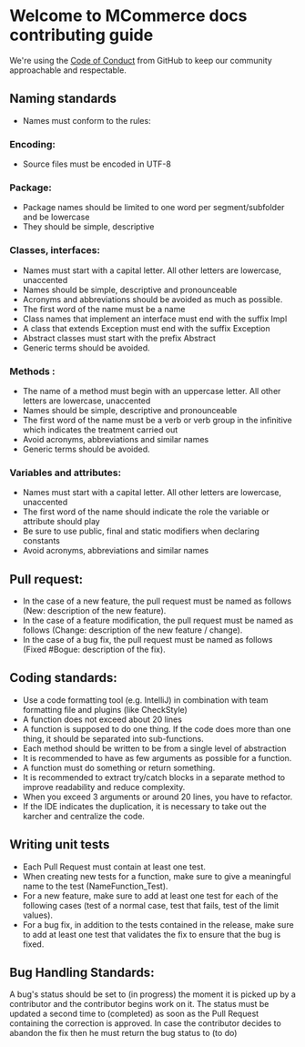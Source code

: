 # Welcome to MCommerce docs contributing guide

We're using the [Code of Conduct](./CODE_OF_CONDUCT.md) from GitHub to keep our community approachable and respectable.

## Naming standards
- Names must conform to the rules:

### Encoding:
- Source files must be encoded in UTF-8

### Package:
- Package names should be limited to one word per segment/subfolder and be lowercase
- They should be simple, descriptive

### Classes, interfaces:
- Names must start with a capital letter. All other letters are lowercase, unaccented
- Names should be simple, descriptive and pronounceable
- Acronyms and abbreviations should be avoided as much as possible.
- The first word of the name must be a name
- Class names that implement an interface must end with the suffix Impl
- A class that extends Exception must end with the suffix Exception
- Abstract classes must start with the prefix Abstract
- Generic terms should be avoided.

### Methods :
- The name of a method must begin with an uppercase letter. All other letters are lowercase, unaccented
- Names should be simple, descriptive and pronounceable
- The first word of the name must be a verb or verb group in the infinitive which indicates the treatment carried out
- Avoid acronyms, abbreviations and similar names
- Generic terms should be avoided.

### Variables and attributes:
- Names must start with a capital letter. All other letters are lowercase, unaccented
- The first word of the name should indicate the role the variable or attribute should play
- Be sure to use public, final and static modifiers when declaring constants
- Avoid acronyms, abbreviations and similar names

## Pull request:
- In the case of a new feature, the pull request must be named as follows (New: description of the new feature).
- In the case of a feature modification, the pull request must be named as follows (Change: description of the new feature / change).
- In the case of a bug fix, the pull request must be named as follows (Fixed #Bogue: description of the fix).

## Coding standards:
- Use a code formatting tool (e.g. IntelliJ) in combination with team formatting file and plugins (like CheckStyle)
- A function does not exceed about 20 lines
- A function is supposed to do one thing. If the code does more than one thing, it should be separated into sub-functions.
- Each method should be written to be from a single level of abstraction
- It is recommended to have as few arguments as possible for a function.
- A function must do something or return something.
- It is recommended to extract try/catch blocks in a separate method to improve readability and reduce complexity.
- When you exceed 3 arguments or around 20 lines, you have to refactor.
- If the IDE indicates the duplication, it is necessary to take out the karcher and centralize the code.

## Writing unit tests
- Each Pull Request must contain at least one test.
- When creating new tests for a function, make sure to give a meaningful name to the test (NameFunction_Test).
- For a new feature, make sure to add at least one test for each of the following cases (test of a normal case, test that fails, test of the limit values).
- For a bug fix, in addition to the tests contained in the release, make sure to add at least one test that validates the fix to ensure that the bug is fixed.

## Bug Handling Standards:

A bug's status should be set to (in progress) the moment it is picked up by a contributor and the contributor begins work on it.
The status must be updated a second time to (completed) as soon as the Pull Request containing the correction is approved. In case the contributor decides to abandon the fix then he must return the bug status to (to do)
